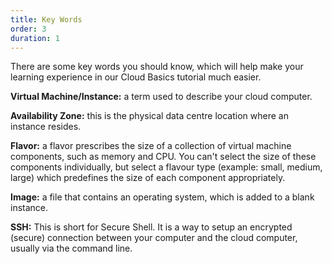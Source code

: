 ```yaml
---
title: Key Words
order: 3
duration: 1
---
```


There are some key words you should know, which will help make your learning experience in our Cloud Basics tutorial much easier.

**Virtual Machine/Instance:** a term used to describe your cloud computer.

**Availability Zone:** this is the physical data centre location where an instance resides.

**Flavor:** a flavor prescribes the size of a collection of virtual machine components, such as memory and CPU. You can't select the size of these components individually, but select a flavour type (example: small, medium, large) which predefines the size of each component appropriately.

**Image:** a file that contains an operating system, which is added to a blank instance.

**SSH:** This is short for Secure Shell. It is a way to setup an encrypted (secure) connection between your computer and the cloud computer, usually via the command line.